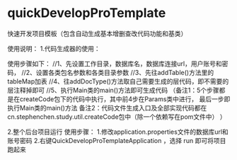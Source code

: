 # quickDevelopProTemplate
快速开发项目模板（包含自动生成基本增删查改代码功能和基类）


使用说明：
1.代码生成器的使用：

使用步骤如下：
//1、先设置工作目录，数据库名，数据库连接url，用户账号和密码，
//2、设置各类包名参数和各类目录参数
//3、先往addTable()方法里的tableMap加表
//4、往addDocType()方法取自己需要生成的层代码，即不需要的层注释掉即可
//5、执行Main类的main()方法即可生成代码
（备注1：5个步骤都是在createCode包下的代码中执行，其中前4步在Params类中进行，
  最后一步即执行Main类的main()方法
  备注2：代码文件生成入口及全部实现代码都在
      cn.stephenchen.study.util.createCode包中（除一个依赖写在pom文件中）
   ）

2.整个后台项目运行
使用步骤：
1.修改application.properties文件的数据库url和账号密码
2.右键QuickDevelopProTemplateApplication ，选择 run 即可将项目跑起来


